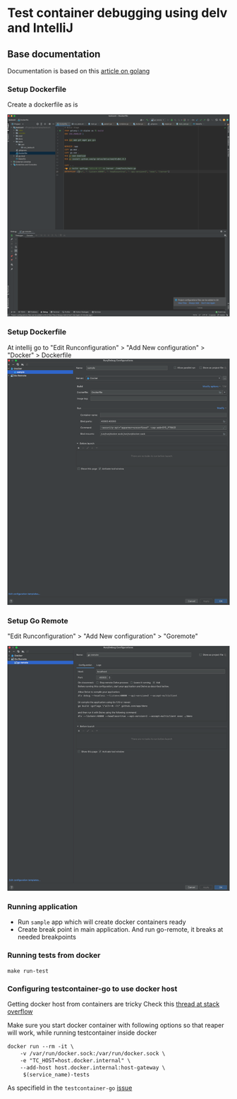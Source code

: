 # Test container debugging using delv and IntelliJ


## Base documentation
 Documentation is based on this [article on golang](https://blog.jetbrains.com/go/2018/04/30/debugging-containerized-go-applications/)
 
### Setup Dockerfile

Create a dockerfile as is

![](./docs/delv-dockerfile.png)

### Setup Dockerfile 

At intellij go to "Edit Runconfiguration" > "Add New configuration" > "Docker" > Dockerfile
![](./docs/docker-file.png)

### Setup Go Remote 

"Edit Runconfiguration" > "Add New configuration" > "Goremote"

![](./docs/go-remote-file.png)


### Running application
- Run `sample` app which will create docker containers ready
- Create break point in main application. And run go-remote, it breaks at needed breakpoints

### Running tests from docker
```
make run-test
```
### Configuring testcontainer-go to use docker host
Getting docker host from containers are tricky
Check this [thread at stack overflow](https://stackoverflow.com/questions/24319662/from-inside-of-a-docker-container-how-do-i-connect-to-the-localhost-of-the-mach)

Make sure you start docker container with following options so that reaper will work, while running testcontainer inside docker
```
docker run --rm -it \
    -v /var/run/docker.sock:/var/run/docker.sock \
    -e "TC_HOST=host.docker.internal" \
    --add-host host.docker.internal:host-gateway \
     $(service_name)-tests
```
As specifield in the `testcontainer-go` [issue](https://github.com/testcontainers/testcontainers-go/issues/430)
